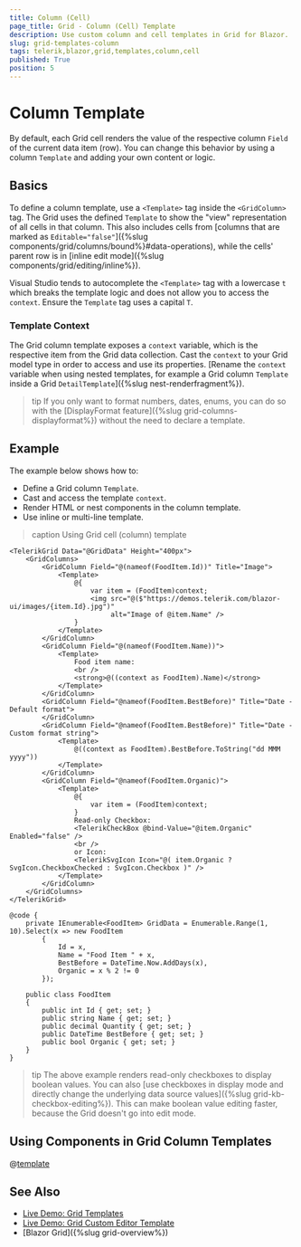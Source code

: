 ```yaml
---
title: Column (Cell)
page_title: Grid - Column (Cell) Template
description: Use custom column and cell templates in Grid for Blazor.
slug: grid-templates-column
tags: telerik,blazor,grid,templates,column,cell
published: True
position: 5
---
```


# Column Template

By default, each Grid cell renders the value of the respective column `Field` of the current data item (row). You can change this behavior by using a column `Template` and adding your own content or logic.

## Basics

To define a column template, use a `<Template>` tag inside the `<GridColumn>` tag. The Grid uses the defined `Template` to show the "view" representation of all cells in that column. This also includes cells from [columns that are marked as `Editable="false"`]({%slug components/grid/columns/bound%}#data-operations), while the cells' parent row is in [inline edit mode]({%slug components/grid/editing/inline%}).

Visual Studio tends to autocomplete the `<Template>` tag with a lowercase `t` which breaks the template logic and does not allow you to access the `context`. Ensure the `Template` tag uses a capital `T`. 

### Template Context

The Grid column template exposes a `context` variable, which is the respective item from the Grid data collection. Cast the `context` to your Grid model type in order to access and use its properties. [Rename the `context` variable when using nested templates, for example a Grid column `Template` inside a Grid `DetailTemplate`]({%slug nest-renderfragment%}).

>tip If you only want to format numbers, dates, enums, you can do so with the [DisplayFormat feature]({%slug grid-columns-displayformat%}) without the need to declare a template.

## Example

The example below shows how to:

* Define a Grid column `Template`.
* Cast and access the template `context`.
* Render HTML or nest components in the column template.
* Use inline or multi-line template.

>caption Using Grid cell (column) template

````RAZOR
<TelerikGrid Data="@GridData" Height="400px">
    <GridColumns>
        <GridColumn Field="@(nameof(FoodItem.Id))" Title="Image">
            <Template>
                @{
                    var item = (FoodItem)context;
                    <img src="@($"https://demos.telerik.com/blazor-ui/images/{item.Id}.jpg")"
                         alt="Image of @item.Name" />
                }
            </Template>
        </GridColumn>
        <GridColumn Field="@(nameof(FoodItem.Name))">
            <Template>
                Food item name:
                <br />
                <strong>@((context as FoodItem).Name)</strong>
            </Template>
        </GridColumn>
        <GridColumn Field="@nameof(FoodItem.BestBefore)" Title="Date - Default format">
        </GridColumn>
        <GridColumn Field="@nameof(FoodItem.BestBefore)" Title="Date - Custom format string">
            <Template>
                @((context as FoodItem).BestBefore.ToString("dd MMM yyyy"))
            </Template>
        </GridColumn>
        <GridColumn Field="@nameof(FoodItem.Organic)">
            <Template>
                @{
                    var item = (FoodItem)context;
                }
                Read-only Checkbox:
                <TelerikCheckBox @bind-Value="@item.Organic" Enabled="false" />
                <br />
                or Icon:
                <TelerikSvgIcon Icon="@( item.Organic ? SvgIcon.CheckboxChecked : SvgIcon.Checkbox )" />
            </Template>
        </GridColumn>
    </GridColumns>
</TelerikGrid>

@code {
    private IEnumerable<FoodItem> GridData = Enumerable.Range(1, 10).Select(x => new FoodItem
        {
            Id = x,
            Name = "Food Item " + x,
            BestBefore = DateTime.Now.AddDays(x),
            Organic = x % 2 != 0
        });

    public class FoodItem
    {
        public int Id { get; set; }
        public string Name { get; set; }
        public decimal Quantity { get; set; }
        public DateTime BestBefore { get; set; }
        public bool Organic { get; set; }
    }
}
````

>tip The above example renders read-only checkboxes to display boolean values. You can also [use checkboxes in display mode and directly change the underlying data source values]({%slug grid-kb-checkbox-editing%}). This can make boolean value editing faster, because the Grid doesn't go into edit mode.

## Using Components in Grid Column Templates

@[template](/_contentTemplates/grid/common-link.md#using-components-in-templates)

## See Also

* [Live Demo: Grid Templates](https://demos.telerik.com/blazor-ui/grid/templates)
* [Live Demo: Grid Custom Editor Template](https://demos.telerik.com/blazor-ui/grid/custom-editor)
* [Blazor Grid]({%slug grid-overview%})
